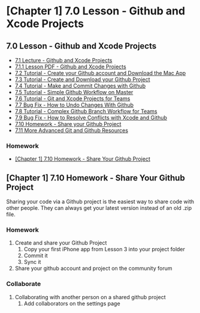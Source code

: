 # \[Chapter 1\] 7.0 Lesson - Github and Xcode Projects


## 7.0 Lesson - Github and Xcode Projects ##

* [7.1 Lecture - Github and Xcode Projects](http://courses.supereasyapps.com/courses/chapter-1-make-your-first-iphone-app/lectures/833231)
* [7.1.1 Lesson PDF - Github and Xcode Projects](http://courses.supereasyapps.com/courses/chapter-1-make-your-first-iphone-app/lectures/833276)
* [7.2 Tutorial - Create your Github account and Download the Mac App](http://courses.supereasyapps.com/courses/chapter-1-make-your-first-iphone-app/lectures/833235)
* [7.3 Tutorial - Create and Download your Github Project](http://courses.supereasyapps.com/courses/chapter-1-make-your-first-iphone-app/lectures/833230)
* [7.4 Tutorial - Make and Commit Changes with Github](http://courses.supereasyapps.com/courses/chapter-1-make-your-first-iphone-app/lectures/833232)
* [7.5 Tutorial - Simple Github Workflow on Master](http://courses.supereasyapps.com/courses/chapter-1-make-your-first-iphone-app/lectures/833233)
* [7.6 Tutorial - Git and Xcode Projects for Teams](http://courses.supereasyapps.com/courses/chapter-1-make-your-first-iphone-app/lectures/833234)
* [7.7 Bug Fix - How to Undo Changes With Github](http://courses.supereasyapps.com/courses/chapter-1-make-your-first-iphone-app/lectures/833236)
* [7.8 Tutorial - Complex Github Branch Workflow for Teams](http://courses.supereasyapps.com/courses/chapter-1-make-your-first-iphone-app/lectures/833237)
* [7.9 Bug Fix - How to Resolve Conflicts with Xcode and Github](http://courses.supereasyapps.com/courses/chapter-1-make-your-first-iphone-app/lectures/833243)
* [7.10 Homework - Share your Github Project](http://courses.supereasyapps.com/courses/chapter-1-make-your-first-iphone-app/lectures/833281)
* [7.11 More Advanced Git and Github Resources](http://courses.supereasyapps.com/courses/chapter-1-make-your-first-iphone-app/lectures/833282)

### Homework ###

* [\[Chapter 1\] 7.10 Homework - Share Your Github Project](http://community.supereasyapps.com/t/chapter-1-7-10-homework-share-your-github-project/784)


## \[Chapter 1\] 7.10 Homework - Share Your Github Project ##

Sharing your code via a Github project is the easiest way to share code with other people. They can always get your latest version instead of an old .zip file.

### Homework ###

1. Create and share your Github Project
	1. Copy your first iPhone app from Lesson 3 into your project folder
	2. Commit it
	3. Sync it
2. Share your github account and project on the community forum

### Collaborate ###

1. Collaborating with another person on a shared github project
	1. Add collaborators on the settings page

